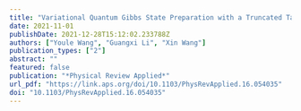 ```yaml
---
title: "Variational Quantum Gibbs State Preparation with a Truncated Taylor Series"
date: 2021-11-01
publishDate: 2021-12-28T15:12:02.233788Z
authors: ["Youle Wang", "Guangxi Li", "Xin Wang"]
publication_types: ["2"]
abstract: ""
featured: false
publication: "*Physical Review Applied*"
url_pdf: "https://link.aps.org/doi/10.1103/PhysRevApplied.16.054035"
doi: "10.1103/PhysRevApplied.16.054035"
---
```


